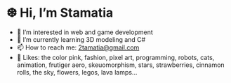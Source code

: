 <H1> ❆ Hi, I’m Stamatia </H1>

- 👀 I’m interested in web and game development
- 🌱 I’m currently learning 3D modeling and C#
- 📫 How to reach me: 2tamatia@gmail.com
- 🩷 Likes: the color pink, fashion, pixel art, programming, robots, cats, animation, frutiger aero, skeuomorphism, stars, strawberries, cinnamon rolls, the sky, flowers, legos, lava lamps...
  

<!---
stam4tia/stam4tia is a ✨ special ✨ repository because its `README.md` (this file) appears on your GitHub profile.
You can click the Preview link to take a look at your changes.
--->
